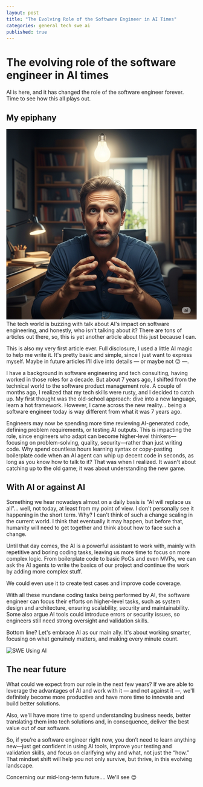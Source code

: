 ```yaml
---
layout: post
title: "The Evolving Role of the Software Engineer in AI Times"
categories: general tech swe ai
published: true
---
```


# The evolving role of the software engineer in AI times
AI is here, and it has changed the role of the software engineer forever. Time to see how this all plays out.
## My epiphany
![Guy with an epiphany](https://raw.githubusercontent.com/martinmarchese/mm-blog/refs/heads/main/img/epiphany.jpg)
The tech world is buzzing with talk about AI's impact on software engineering, and honestly, who isn't talking about it? There are tons of articles out there, so, this is yet another article about this just because I can. 

This is also my very first article ever. Full disclosure, I used a little AI magic to help me write it. It's pretty basic and simple, since I just want to express myself. Maybe in future articles I'll dive into details — or maybe not :stuck_out_tongue: —.

I have a background in software engineering and tech consulting, having worked in those roles for a decade. But about 7 years ago, I shifted from the technical world to the software product management role. A couple of months ago, I realized that my tech skills were rusty, and I decided to catch up. My first thought was the old-school approach: dive into a new language, learn a hot framework. However, I came across the new reality… being a software engineer today is way different from what it was 7 years ago.

Engineers may now be spending more time reviewing AI-generated code, defining problem requirements, or testing AI outputs. This is impacting the role, since engineers who adapt can become higher-level thinkers—focusing on problem-solving, quality, security—rather than just writing code. Why spend countless hours learning syntax or copy-pasting boilerplate code when an AI agent can whip up decent code in seconds, as long as you know how to talk to it? That was when I realized. It wasn't about catching up to the old game; it was about understanding the new game.

## With AI or against AI
Something we hear nowadays almost on a daily basis is "AI will replace us all"... well, not today, at least from my point of view. I don't personally see it happening in the short term. Why? I can't think of such a change scaling in the current world. I think that eventually it may happen, but before that, humanity will need to get together and think about how to face such a change.

Until that day comes, the AI is a powerful assistant to work with, mainly with repetitive and boring coding tasks, leaving us more time to focus on more complex logic. From boilerplate code to basic PoCs and even MVPs, we can ask the AI agents to write the basics of our project and continue the work by adding more complex stuff.

We could even use it to create test cases and improve code coverage.

With all these mundane coding tasks being performed by AI, the software engineer can focus their efforts on higher-level tasks, such as system design and architecture, ensuring scalability, security and maintainability. Some also argue AI tools could introduce errors or security issues, so engineers still need strong oversight and validation skills.

Bottom line? Let's embrace AI as our main ally. It's about working smarter, focusing on what genuinely matters, and making every minute count.

![SWE Using AI](https://raw.githubusercontent.com/martinmarchese/mm-blog/refs/heads/main/img/swe-ai.png)

## The near future
What could we expect from our role in the next few years? If we are able to leverage the advantages of AI and work with it — and not against it —, we'll definitely become more productive and have more time to innovate and build better solutions.

Also, we'll have more time to spend understanding business needs, better translating them into tech solutions and, in consequence, deliver the best value out of our software.

So, if you’re a software engineer right now, you don’t need to learn anything new—just get confident in using AI tools, improve your testing and validation skills, and focus on clarifying why and what, not just the “how.” That mindset shift will help you not only survive, but thrive, in this evolving landscape. 

Concerning our mid-long-term future…. We'll see :blush:

